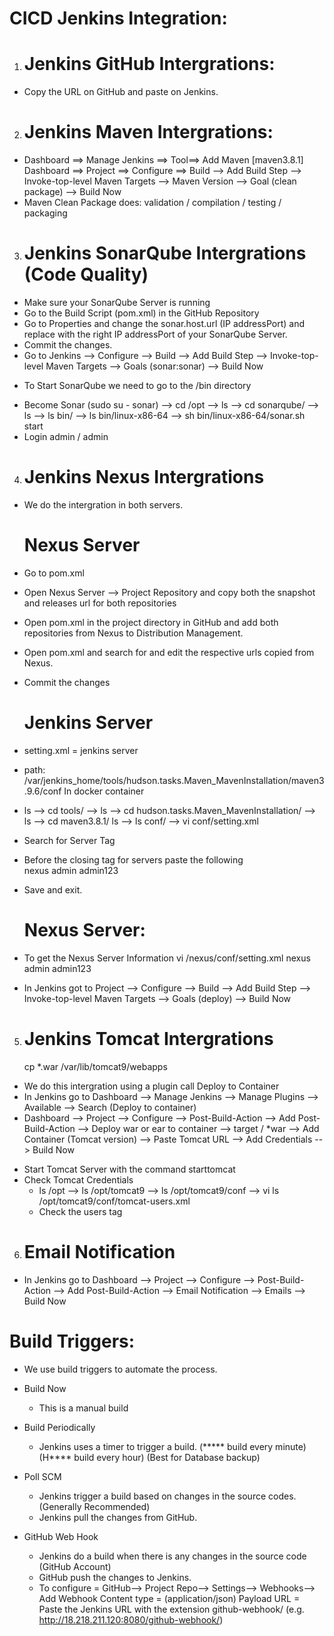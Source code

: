 # CICD Jenkins Integration:

1. # Jenkins GitHub Intergrations:   
  - Copy the URL on GitHub and paste on Jenkins. 

2. # Jenkins Maven Intergrations:  
  - Dashboard ==> Manage Jenkins ==> Tool==> Add Maven [maven3.8.1] 
    Dashboard ==> Project ==> Configure ==> Build --> Add Build Step --> 
    Invoke-top-level Maven Targets --> Maven Version --> Goal (clean package) --> Build Now 
  - Maven Clean Package does: 
    validation / compilation / testing / packaging 

3. # Jenkins SonarQube Intergrations (Code Quality) 
  - Make sure your SonarQube Server is running 
  - Go to the Build Script (pom.xml) in the GitHub Repository
  - Go to Properties and change the sonar.host.url (IP addressPort) and replace with the 
    right IP addressPort of your SonarQube Server. 
  - Commit the changes.  
  - Go to Jenkins --> Configure --> Build --> Add Build Step --> 
    Invoke-top-level Maven Targets --> Goals (sonar:sonar) --> Build Now 
  * To Start SonarQube we need to go to the /bin directory
   - Become Sonar (sudo su - sonar) --> cd /opt --> ls --> cd sonarqube/ 
     --> ls --> ls bin/ --> ls bin/linux-x86-64 --> sh bin/linux-x86-64/sonar.sh start  
   - Login admin / admin 

4. # Jenkins Nexus Intergrations 
  - We do the intergration in both servers.
     # Nexus Server
  - Go to pom.xml 
   - Open Nexus Server --> Project Repository and copy both the snapshot and 
     releases url for both repositories 
   - Open pom.xml in the project directory in GitHub and add both repositories 
     from Nexus to Distribution Management.
   - Open pom.xml and search for <distributionmanagement> and edit the respective 
     urls copied from Nexus.  
   - Commit the changes

     # Jenkins Server 
   - setting.xml = jenkins server 
   - path: /var/jenkins_home/tools/hudson.tasks.Maven_MavenInstallation/maven3.9.6/conf
     In docker container  
     
   - ls -->
     cd tools/ --> ls --> cd hudson.tasks.Maven_MavenInstallation/ --> ls --> 
     cd maven3.8.1/ ls --> ls conf/ --> vi conf/setting.xml
   - Search for Server Tag <severs> 
   - Before the closing tag for servers paste the following  
              <server>
                <id>nexus</id>
                <username>admin</username>
                <password>admin123</password>
            </server>
   - Save and exit.   

     # Nexus Server: 
   - To get the Nexus Server Information 
     vi /nexus/conf/setting.xml
            <server>
                <id>nexus</id>
                <username>admin</username>
                <password>admin123</password>
            </server> 
   - In Jenkins got to Project --> Configure --> Build --> Add Build Step --> 
     Invoke-top-level Maven Targets --> Goals (deploy) --> Build Now 

5. # Jenkins Tomcat Intergrations 
   cp *.war /var/lib/tomcat9/webapps
 - We do this intergration using a plugin call Deploy to Container  
 - In Jenkins go to Dashboard --> Manage Jenkins --> Manage Plugins --> 
   Available --> Search (Deploy to container)
 - Dashboard --> Project --> Configure --> Post-Build-Action --> Add Post-Build-Action --> 
   Deploy war or ear to container -->
   target / *war --> Add Container (Tomcat version) --> Paste Tomcat URL --> 
   Add Credentials --> Build Now   
 * Start Tomcat Server with the command starttomcat 
 * Check Tomcat Credentials
   - ls /opt --> ls /opt/tomcat9 --> ls /opt/tomcat9/conf --> 
     vi ls /opt/tomcat9/conf/tomcat-users.xml 
   - Check the users tag 
     <user username="vin" password="admin123" roles="manager-gui,admin-gui"/>
     <user username="vin" password="admin123" roles="manager-gui,admin-gui,manager-script"/> 

6. # Email Notification 
  - In Jenkins go to Dashboard --> Project --> Configure --> Post-Build-Action --> 
    Add Post-Build-Action --> Email Notification --> Emails --> Build Now  


Build Triggers: 
===============
- We use build triggers to automate the process.  
- Build Now          
  - This is a manual build 

- Build Periodically 
  - Jenkins uses a timer to trigger a build. 
    (***** build every minute) 
    (H**** build every hour) 
    (Best for Database backup)

- Poll SCM           
   - Jenkins trigger a build based on changes in the source codes. 
     (Generally Recommended) 
   - Jenkins pull the changes from GitHub.   

- GitHub Web Hook    
   - Jenkins do a build when there is any changes in the source code 
   (GitHub Account) 
   - GitHub push the changes to Jenkins.  
   - To configure = GitHub--> Project Repo--> Settings--> Webhooks-->  Add Webhook 
     Content type = (application/json)
     Payload URL = Paste the Jenkins URL with the extension github-webhook/ 
     (e.g. http://18.218.211.120:8080/github-webhook/)
